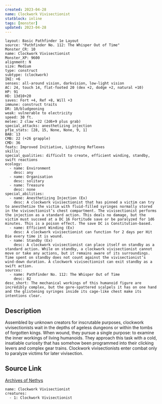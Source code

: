```yaml
---
created: 2023-04-28
name: Clockwork Vivisectionist
statblock: inline
tags: [monster]
updated: 2023-04-28
---
```

```statblock
layout: Basic Pathfinder 1e Layout
source: "Pathfinder No. 112: The Whisper Out of Time"
Monster_CR: 10
name: Clockwork Vivisectionist
Monster_XP: 9600
alignment: N
size: Medium
type: construct
subtype: (clockwork)
INI: +6
senses: all-around vision, darkvision, low-light vision
AC: 24, touch 14, flat-footed 20 (dex +2, dodge +2, natural +10)
HP: 91
HD: 13d10+20
saves: Fort +4, Ref +8, Will +3
immune: construct traits
DR: 10/bludgeoning
weak: vulnerable to electricity
speed: 30 ft.
melee: 2 claw +22 (2d6+9 plus grab)
special_attacks: anesthetizing injection
pf1e_stats: [28, 15, None, None, 9, 1]
BAB: 13
CMB: 22 (+26 grapple)
CMD: 36
feats: Improved Initiative, Lightning Reflexes
skills: 
special_qualities: difficult to create, efficient winding, standby, swift reactions
ecology:
  - name: Environment
    desc: any
  - name: Organisation
    desc: solitary
  - name: Treasure
    desc: none
special_abilities:
  - name: Anesthetizing Injection (Ex)
    desc: A clockwork vivisectionist that has pinned a victim can try to anesthetize the victim with fluid-filled syringes normally stored in the vivisectionist’s chest compartment. The vivisectionist performs the injection as a standard action. This deals no damage, but the victim must succeed at a DC 16 Fortitude save or be paralyzed for 1d6 minutes. This is a poison effect. The save DC is Constitution-based.
  - name: Efficient Winding (Ex)
    desc: A clockwork vivisectionist can function for 2 days per Hit Die every time it is wound.
  - name: Standby (Ex)
    desc: A clockwork vivisectionist can place itself on standby as a standard action. While on standby, a clockwork vivisectionist cannot move or take any actions, but it remains aware of its surroundings. Time spent on standby does not count against the vivisectionist’s wind-down duration. A clockwork vivisectionist can exit standby as a swift action.
sources:
  - name: Pathfinder No. 112: The Whisper Out of Time
    desc: 82
desc_short: The mechanical workings of this humanoid figure are incredibly complex, but the gore-spattered scalpels it has on one hand and the glistening syringes inside its cage-like chest make its intentions clear.
```
## Description
Assembled by unknown creators for inscrutable purposes, clockwork vivisectionists wait in the depths of ageless dungeons or within the tombs of forgotten kings. When wound, they pursue a single purpose: to examine the inner workings of living humanoids. They approach this task with a cold, insatiable curiosity that has somehow been programmed into their clicking levers and complex gear trains. Clockwork vivisectionists enter combat only to paralyze victims for later vivisection.
## Source Link
[Archives of Nethys](https://aonprd.com/MonsterDisplay.aspx?ItemName=Clockwork%20Vivisectionist)
```encounter-table
name: Clockwork Vivisectionist
creatures:
  - 1: Clockwork Vivisectionist
```
